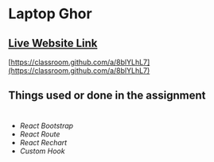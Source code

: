 # Laptop Ghor
## [Live Website Link](https://classroom.github.com/a/8blYLhL7)
[https://classroom.github.com/a/8blYLhL7](https://classroom.github.com/a/8blYLhL7)

## Things used or done in the assignment
#
* *React Bootstrap*
* *React Route*
* *React Rechart*
* *Custom Hook*